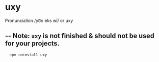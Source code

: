 uxy
=============
Pronunciation /yo͞o eks wī/ or uxy

--
Note: `uxy` is not finished & should not be used for your projects. 
-------------
```
  npm uninstall uxy
```
